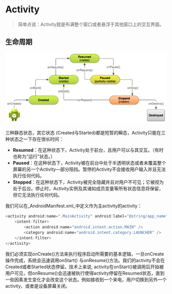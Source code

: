 # Activity

> 简单点说：Activity就是布满整个窗口或者悬浮于其他窗口上的交互界面。

## 生命周期

![](/assets/Activity1.png)

三种静态状态，其它状态 \(Created与Started\)都是短暂的瞬态，Activity只能在三种状态之一下存在很长时间：

* **Resumed**：在这种状态下，Activity处于前台，且用户可以与其交互。（有时也称为“运行”状态。）
* **Paused**：在这种状态下，Activity被在前台中处于半透明状态或者未覆盖整个屏幕的另一个Activity—部分阻挡。暂停的Activity不会接收用户输入并且无法执行任何代码。
* **Stopped**：在这种状态下，Activity被完全隐藏并且对用户不可见；它被视为处于后台。停止时，Activity实例及其诸如成员变量等所有状态信息将保留，但它无法执行任何代码。

我们可以在_AndroidManifest.xml_中定义作为主activity的activity：

```java
<activity android:name=".MainActivity" android:label="@string/app_name">
    <intent-filter>
        <action android:name="android.intent.action.MAIN" />
        <category android:name="android.intent.category.LAUNCHER" />
    </intent-filter>
</activity>
```

我们必须实现onCreate\(\)方法来执行程序启动所需要的基本逻辑，一旦onCreate 操作完成，系统会迅速调用onStart\(\) 与onResume\(\)方法。我们的activity不会在Created或者Started状态停留。技术上来说, activity在onStart\(\)被调用后开始被用户可见，但onResume\(\)会迅速被执行使得activity停留在Resumed状态，直到一些因素发生变化才会改变这个状态。例如接收到一个来电，用户切换到另外一个activity，或者是设备屏幕关闭。

